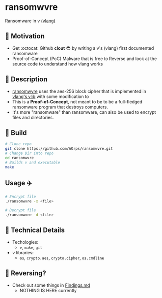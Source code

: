 # ransomwvre
Ransomware in v [(vlang)](https://vlang.io/)

## :pushpin: Motivation 
- Get :octocat: Github **clout** :sunglasses: by writing a v's (vlang) first documented ransomware
- Proof-of-Concept (PoC) Malware that is free to Reverse and look at the source code to understand how vlang works

## :scroll: Description 
- [ransomwvre](.) uses the aes-256 block cipher that is implemented in [vlang's vlib](https://github.com/vlang/v/tree/master/vlib) with some modification to 
- This is a **Proof-of-Concept**, not meant to be to be a full-fledged ransomware program that destroys computers.
- It's more "ransomware" than ransomware, can also be used to encrypt files and directories.

## :hammer: Build 
```sh
# Clone repo
git clone https://github.com/AOrps/ransomwvre.git
# Change Dir into repo
cd ransomwvre
# Builds v and executable
make
```

## Usage :airplane:
```sh
# Encrypt file
./ransomwvre -x <file> 

# Decrypt file
./ransomwvre -d <file>
```

## :blue_book: Technical Details 
- Techologies:
    - `v`, `make`, `git` 
- v libraries:
    - `os`, `crypto.aes`, `crypto.cipher`, `os.cmdline` 


## :triangular_flag_on_post: Reversing?
- Check out some things in [Findings.md](rev-writeup/README.md)
    - NOTHING IS HERE currently